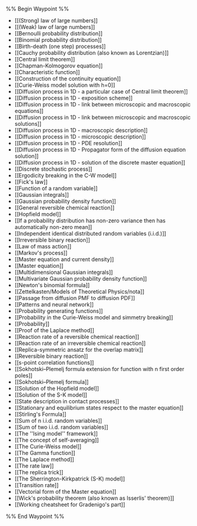 %% Begin Waypoint %%
- [[(Strong) law of large numbers]]
- [[(Weak) law of large numbers]]
- [[Bernoulli probability distribution]]
- [[Binomial probability distribution]]
- [[Birth-death (one step) processes]]
- [[Cauchy probability distribution (also known as Lorentzian)]]
- [[Central limit theorem]]
- [[Chapman-Kolmogorov equation]]
- [[Characteristic function]]
- [[Construction of the continuity equation]]
- [[Curie-Weiss model solution with h=0]]
- [[Diffusion process in 1D - a particular case of Central limit theorem]]
- [[Diffusion process in 1D - exposition scheme]]
- [[Diffusion process in 1D - link between microscopic and macroscopic equations]]
- [[Diffusion process in 1D - link between microscopic and macroscopic solutions]]
- [[Diffusion process in 1D - macroscopic description]]
- [[Diffusion process in 1D - microscopic description]]
- [[Diffusion process in 1D - PDE resolution]]
- [[Diffusion process in 1D - Propagator form of the diffusion equation solution]]
- [[Diffusion process in 1D - solution of the discrete master equation]]
- [[Discrete stochastic process]]
- [[Ergodicity breaking in the C-W model]]
- [[Fick's law]]
- [[Function of a random variable]]
- [[Gaussian integrals]]
- [[Gaussian probability density function]]
- [[General reversible chemical reaction]]
- [[Hopfield model]]
- [[If a probability distribution has non-zero variance then has automatically non-zero mean]]
- [[Independent identical distributed random variables (i.i.d.)]]
- [[Irreversible binary reaction]]
- [[Law of mass action]]
- [[Markov's process]]
- [[Master equation and current density]]
- [[Master equation]]
- [[Multidimensional Gaussian integrals]]
- [[Multivariate Gaussian probability density function]]
- [[Newton's binomial formula]]
- [[Zettelkasten/Models of Theoretical Physics/nota]]
- [[Passage from diffusion PMF to diffusion PDF]]
- [[Patterns and neural network]]
- [[Probability generating functions]]
- [[Probability in the Curie-Weiss model and simmetry breaking]]
- [[Probability]]
- [[Proof of the Laplace method]]
- [[Reaction rate of a reversible chemical reaction]]
- [[Reaction rate of an irreversible chemical reaction]]
- [[Replica-symmetric ansatz for the overlap matrix]]
- [[Reversible binary reaction]]
- [[s-point correlation functions]]
- [[Sokhotski–Plemelj formula extension for function with n first order poles]]
- [[Sokhotski–Plemelj formula]]
- [[Solution of the Hopfield model]]
- [[Solution of the S-K model]]
- [[State description in contact processes]]
- [[Stationary and equilibrium states respect to the master equation]]
- [[Stirling's Formula]]
- [[Sum of n i.i.d. random variables]]
- [[Sum of two i.i.d. random variables]]
- [[The ''Ising model'' framework]]
- [[The concept of self-averaging]]
- [[The Curie-Weiss model]]
- [[The Gamma function]]
- [[The Laplace method]]
- [[The rate law]]
- [[The replica trick]]
- [[The Sherrington-Kirkpatrick (S-K) model]]
- [[Transition rate]]
- [[Vectorial form of the Master equation]]
- [[Wick's probability theorem (also known as Isserlis' theorem)]]
- [[Working cheatsheet for Gradenigo's part]]

%% End Waypoint %%


